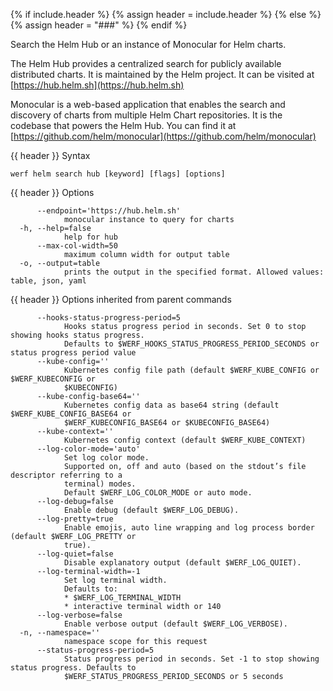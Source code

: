 {% if include.header %}
{% assign header = include.header %}
{% else %}
{% assign header = "###" %}
{% endif %}

Search the Helm Hub or an instance of Monocular for Helm charts.

The Helm Hub provides a centralized search for publicly available distributed
charts. It is maintained by the Helm project. It can be visited at
[https://hub.helm.sh](https://hub.helm.sh)

Monocular is a web-based application that enables the search and discovery of
charts from multiple Helm Chart repositories. It is the codebase that powers the
Helm Hub. You can find it at [https://github.com/helm/monocular](https://github.com/helm/monocular)


{{ header }} Syntax

```shell
werf helm search hub [keyword] [flags] [options]
```

{{ header }} Options

```shell
      --endpoint='https://hub.helm.sh'
            monocular instance to query for charts
  -h, --help=false
            help for hub
      --max-col-width=50
            maximum column width for output table
  -o, --output=table
            prints the output in the specified format. Allowed values: table, json, yaml
```

{{ header }} Options inherited from parent commands

```shell
      --hooks-status-progress-period=5
            Hooks status progress period in seconds. Set 0 to stop showing hooks status progress.   
            Defaults to $WERF_HOOKS_STATUS_PROGRESS_PERIOD_SECONDS or status progress period value
      --kube-config=''
            Kubernetes config file path (default $WERF_KUBE_CONFIG or $WERF_KUBECONFIG or           
            $KUBECONFIG)
      --kube-config-base64=''
            Kubernetes config data as base64 string (default $WERF_KUBE_CONFIG_BASE64 or            
            $WERF_KUBECONFIG_BASE64 or $KUBECONFIG_BASE64)
      --kube-context=''
            Kubernetes config context (default $WERF_KUBE_CONTEXT)
      --log-color-mode='auto'
            Set log color mode.
            Supported on, off and auto (based on the stdout’s file descriptor referring to a        
            terminal) modes.
            Default $WERF_LOG_COLOR_MODE or auto mode.
      --log-debug=false
            Enable debug (default $WERF_LOG_DEBUG).
      --log-pretty=true
            Enable emojis, auto line wrapping and log process border (default $WERF_LOG_PRETTY or   
            true).
      --log-quiet=false
            Disable explanatory output (default $WERF_LOG_QUIET).
      --log-terminal-width=-1
            Set log terminal width.
            Defaults to:
            * $WERF_LOG_TERMINAL_WIDTH
            * interactive terminal width or 140
      --log-verbose=false
            Enable verbose output (default $WERF_LOG_VERBOSE).
  -n, --namespace=''
            namespace scope for this request
      --status-progress-period=5
            Status progress period in seconds. Set -1 to stop showing status progress. Defaults to  
            $WERF_STATUS_PROGRESS_PERIOD_SECONDS or 5 seconds
```

